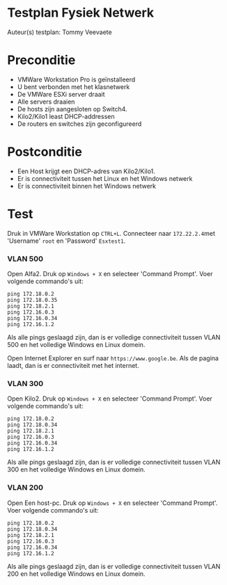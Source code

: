 # Testplan Fysiek Netwerk

Auteur(s) testplan: Tommy Veevaete

# Preconditie
 * VMWare Workstation Pro is geïnstalleerd
 * U bent verbonden met het klasnetwerk
 * De VMWare ESXi server draait
 * Alle servers draaien
 * De hosts zijn aangesloten op Switch4.
 * Kilo2/Kilo1 least DHCP-addressen
 * De routers en switches zijn geconfigureerd

# Postconditie
 * Een Host krijgt een DHCP-adres van Kilo2/Kilo1.
 * Er is connectiviteit tussen het Linux en het Windows netwerk
 * Er is connectiviteit binnen het Windows netwerk
     
# Test

Druk in VMWare Workstation op `CTRL+L`. Connecteer naar `172.22.2.4`met 'Username' `root` en 'Password' `Esxtest1`.
### VLAN 500
Open Alfa2. Druk op `Windows + X` en selecteer 'Command Prompt'. Voer volgende commando's uit:
```
ping 172.18.0.2
ping 172.18.0.35
ping 172.18.2.1
ping 172.16.0.3
ping 172.16.0.34
ping 172.16.1.2
```
Als alle pings geslaagd zijn, dan is er volledige connectiviteit tussen VLAN 500 en het volledige Windows en Linux domein.

Open Internet Explorer en surf naar `https://www.google.be`. Als de pagina laadt, dan is er connectiviteit met het internet.

### VLAN 300
Open Kilo2. Druk op `Windows + X` en selecteer 'Command Prompt'. Voer volgende commando's uit:
```
ping 172.18.0.2
ping 172.18.0.34
ping 172.18.2.1
ping 172.16.0.3
ping 172.16.0.34
ping 172.16.1.2
```
Als alle pings geslaagd zijn, dan is er volledige connectiviteit tussen VLAN 300 en het volledige Windows en Linux domein.

### VLAN 200
Open Een host-pc. Druk op `Windows + X` en selecteer 'Command Prompt'. Voer volgende commando's uit:
```
ping 172.18.0.2
ping 172.18.0.34
ping 172.18.2.1
ping 172.16.0.3
ping 172.16.0.34
ping 172.16.1.2
```
Als alle pings geslaagd zijn, dan is er volledige connectiviteit tussen VLAN 200 en het volledige Windows en Linux domein.
